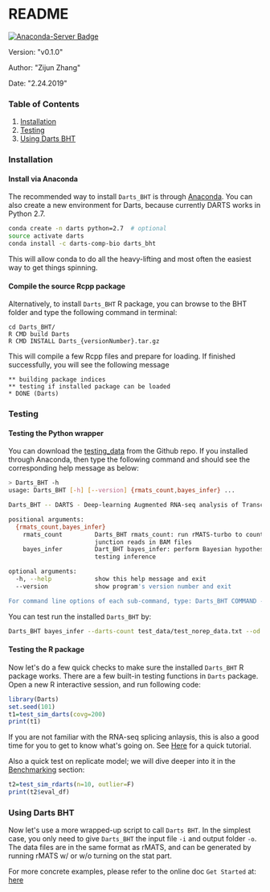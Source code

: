 # README
[![Anaconda-Server Badge](https://anaconda.org/darts-comp-bio/darts_bht/badges/latest_release_date.svg)](https://anaconda.org/darts-comp-bio/darts_bht)


Version: "v0.1.0"

Author: "Zijun Zhang"

Date: "2.24.2019"


### Table of Contents
1. [Installation](#installation)
2. [Testing](#testing)
3. [Using Darts BHT](#using-darts-bht)


### Installation

#### Install via Anaconda
The recommended way to install `Darts_BHT` is through [Anaconda](https://anaconda.org/darts-comp-bio).
You can also create a new environment for Darts, because currently DARTS works in Python 2.7.

```bash
conda create -n darts python=2.7  # optional
source activate darts
conda install -c darts-comp-bio darts_bht
```

This will allow conda to do all the heavy-lifting and most often the easiest way to get things spinning.

#### Compile the source Rcpp package
Alternatively, to install `Darts_BHT` R package, you can browse to the BHT folder and
type the following command in terminal:
```
cd Darts_BHT/
R CMD build Darts
R CMD INSTALL Darts_{versionNumber}.tar.gz
```
This will compile a few Rcpp files and prepare for loading. 
If finished successfully, you will see the following message
```
** building package indices
** testing if installed package can be loaded
* DONE (Darts)
```

### Testing

#### Testing the Python wrapper
You can download the [testing_data](https://github.com/zj-zhang/DARTS-BleedingEdge/tree/doc/Darts_BHT/test_data) from the Github repo. If you installed through Anaconda, then type the following command and should
see the corresponding help message as below:

```bash
> Darts_BHT -h
usage: Darts_BHT [-h] [--version] {rmats_count,bayes_infer} ...

Darts_BHT -- DARTS - Deep-learning Augmented RNA-seq analysis of Transcript Splicing

positional arguments:
  {rmats_count,bayes_infer}
    rmats_count         Darts_BHT rmats_count: run rMATS-turbo to count
                        junction reads in BAM files
    bayes_infer         Dart_BHT bayes_infer: perform Bayesian hypothesis
                        testing inference

optional arguments:
  -h, --help            show this help message and exit
  --version             show program's version number and exit

For command line options of each sub-command, type: Darts_BHT COMMAND -h
```

You can test run the installed `Darts_BHT` by:
```bash
Darts_BHT bayes_infer --darts-count test_data/test_norep_data.txt --od test_data/
```

#### Testing the R package
Now let's do a few quick checks to make sure the installed
`Darts_BHT` R package works. There are a few built-in testing 
functions in `Darts` package. Open a new R interactive session, 
and run following code:
```r
library(Darts)
set.seed(101)
t1=test_sim_darts(covg=200)
print(t1)
```
If you are not familiar with the RNA-seq splicing anlaysis, this is also a good time for
you to get to know what's going on. See [Here](#) for a quick tutorial.

Also a quick test on replicate model; we will dive deeper into it in the [Benchmarking](#benchmark) section:
```r
t2=test_sim_rdarts(n=10, outlier=F)
print(t2$eval_df)
```

### Using Darts BHT

Now let's use a more wrapped-up script to call `Darts BHT`. 
In the simplest case, you only need to give `Darts_BHT` the input file `-i` and output folder `-o`. The data files are
in the same format as rMATS, and can be generated by running rMATS w/ or w/o turning on the stat part.

For more concrete examples, please refer to the online doc `Get Started` at:
[here](#)

